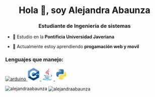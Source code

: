 <h1 align="center">Hola 👋, soy Alejandra Abaunza</h1>
<h3 align="center">Estudiante de Ingeniería de sistemas</h3>

- 🔭 Estudio en la **Pontificia Universidad Javeriana**

- 🌱 Actualmente estoy aprendiendo **progamación web y movil**

<h3 align="left">Lenguajes que manejo:</h3>
<p align="left"> <a href="https://www.arduino.cc/" target="_blank" rel="noreferrer"> <img src="https://cdn.worldvectorlogo.com/logos/arduino-1.svg" alt="arduino" width="40" height="40"/> </a> <a href="https://www.w3schools.com/cpp/" target="_blank" rel="noreferrer"> <img src="https://raw.githubusercontent.com/devicons/devicon/master/icons/cplusplus/cplusplus-original.svg" alt="cplusplus" width="40" height="40"/> </a>  </a>   <a href="https://www.java.com" target="_blank" rel="noreferrer"> <img src="https://raw.githubusercontent.com/devicons/devicon/master/icons/java/java-original.svg" alt="java" width="40" height="40"/> </a> <a href="https://www.python.org" target="_blank" rel="noreferrer"> <img src="https://raw.githubusercontent.com/devicons/devicon/master/icons/python/python-original.svg" alt="python" width="40" height="40"/> </a> </p>

<p><img align="left" src="https://github-readme-stats.vercel.app/api/top-langs?username=alejandraabaunza&show_icons=true&locale=en&layout=compact" alt="alejandraabaunza" /></p>

<p>&nbsp;<img align="center" src="https://github-readme-stats.vercel.app/api?username=alejandraabaunza&show_icons=true&locale=en" alt="alejandraabaunza" /></p>

